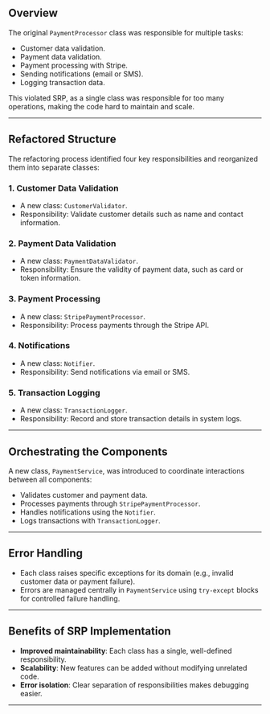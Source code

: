 ## **Overview**

The original `PaymentProcessor` class was responsible for multiple tasks:

- Customer data validation.
- Payment data validation.
- Payment processing with Stripe.
- Sending notifications (email or SMS).
- Logging transaction data.

This violated SRP, as a single class was responsible for too many operations, making the code hard to maintain and scale.

---

## **Refactored Structure**

The refactoring process identified four key responsibilities and reorganized them into separate classes:

### 1. **Customer Data Validation**
- A new class: `CustomerValidator`.
- Responsibility: Validate customer details such as name and contact information.

### 2. **Payment Data Validation**
- A new class: `PaymentDataValidator`.
- Responsibility: Ensure the validity of payment data, such as card or token information.

### 3. **Payment Processing**
- A new class: `StripePaymentProcessor`.
- Responsibility: Process payments through the Stripe API.

### 4. **Notifications**
- A new class: `Notifier`.
- Responsibility: Send notifications via email or SMS.

### 5. **Transaction Logging**
- A new class: `TransactionLogger`.
- Responsibility: Record and store transaction details in system logs.

---

## **Orchestrating the Components**

A new class, `PaymentService`, was introduced to coordinate interactions between all components:

- Validates customer and payment data.
- Processes payments through `StripePaymentProcessor`.
- Handles notifications using the `Notifier`.
- Logs transactions with `TransactionLogger`.

---

## **Error Handling**

- Each class raises specific exceptions for its domain (e.g., invalid customer data or payment failure).
- Errors are managed centrally in `PaymentService` using `try-except` blocks for controlled failure handling.

---

## **Benefits of SRP Implementation**

- **Improved maintainability**: Each class has a single, well-defined responsibility.
- **Scalability**: New features can be added without modifying unrelated code.
- **Error isolation**: Clear separation of responsibilities makes debugging easier.

---